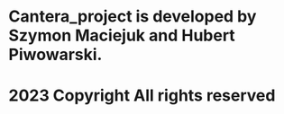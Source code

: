 # Cantera_project is developed by Szymon Maciejuk and Hubert Piwowarski.

# 2023 Copyright All rights reserved 
